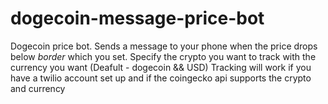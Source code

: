 # dogecoin-message-price-bot

Dogecoin price bot. Sends a message to your phone when the price drops below *border* which you set.
Specify the crypto you want to track with the currency you want (Deafult - dogecoin && USD)
Tracking will work if you have a twilio account set up and if the coingecko api supports the crypto and currency
